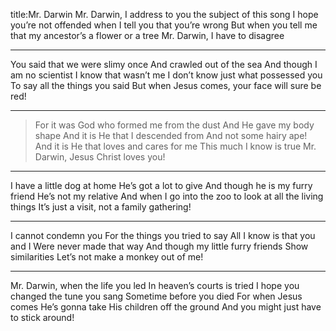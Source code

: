 title:Mr. Darwin
Mr. Darwin, I address to you the subject of this song
I hope you’re not offended when I tell you that you’re wrong
But when you tell me that my ancestor’s a flower or a tree
Mr. Darwin, I have to disagree

---
You said that we were slimy once
And crawled out of the sea
And though I am no scientist
I know that wasn’t me
I don’t know just what possessed you
To say all the things you said
But when Jesus comes, your face will sure be red!

---
>For it was God who formed me from the dust And He gave my body shape
And it is He that I descended from
And not some hairy ape!
And it is He that loves and cares for me This much I know is true
Mr. Darwin, Jesus Christ loves you!

---
I have a little dog at home
He’s got a lot to give
And though he is my furry friend He’s not my relative
And when I go into the zoo
to look at all the living things
It’s just a visit, not a family gathering!

---
I cannot condemn you
For the things you tried to say 
All I know is that you and I 
Were never made that way
And though my little furry friends 
Show similarities
Let’s not make a monkey out of me!

---
Mr. Darwin, when the life you led
In heaven’s courts is tried
I hope you changed the tune you sang Sometime before you died
For when Jesus comes He’s gonna take His children off the ground
And you might just have to stick around!
